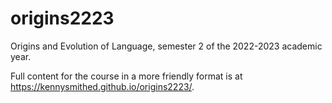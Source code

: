 # origins2223
 
Origins and Evolution of Language, semester 2 of the 2022-2023 academic year.

Full content for the course in a more friendly format is at https://kennysmithed.github.io/origins2223/.